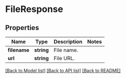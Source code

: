 # FileResponse

## Properties

Name | Type | Description | Notes
------------ | ------------- | ------------- | -------------
**filename** | **string** | File name. |
**url** | **string** | File URL. |

[[Back to Model list]](../../README.md#models) [[Back to API list]](../../README.md#endpoints) [[Back to README]](../../README.md)
